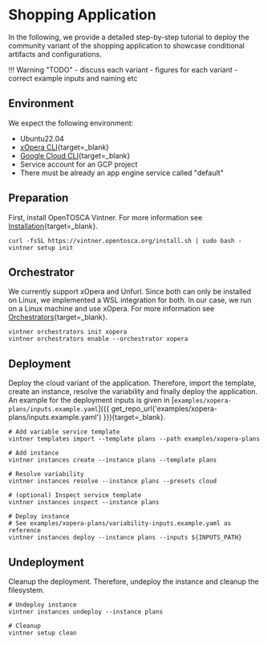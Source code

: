 # Shopping Application

In the following, we provide a detailed step-by-step tutorial to deploy the community variant of the shopping application to showcase conditional artifacts and configurations.

!!! Warning "TODO"
    - discuss each variant
    - figures for each variant
    - correct example inputs and naming etc

## Environment

We expect the following environment: 

- Ubuntu22.04
- [xOpera CLI](https://github.com/xlab-si/xopera-opera){target=_blank}
- [Google Cloud CLI](https://cloud.google.com/sdk/gcloud){target=_blank}
- Service account for an GCP project
- There must be already an app engine service called "default"

## Preparation

First, install OpenTOSCA Vintner.
For more information see [Installation](../../installation.md){target=_blank}.

```shell linenums="1"
curl -fsSL https://vintner.opentosca.org/install.sh | sudo bash -
vintner setup init
```

## Orchestrator

We currently support xOpera and Unfurl.
Since both can only be installed on Linux, we implemented a WSL integration for both.
In our case, we run on a Linux machine and use xOpera.
For more information see [Orchestrators](../../orchestrators.md){target=_blank}.

```shell linenums="1"
vintner orchestrators init xopera
vintner orchestrators enable --orchestrator xopera
```

## Deployment

Deploy the cloud variant of the application.
Therefore, import the template, create an instance, resolve the variability and finally deploy the application.
An example for the deployment inputs is given in [`examples/xopera-plans/inputs.example.yaml`]({{ get_repo_url('examples/xopera-plans/inputs.example.yaml') }}){target=_blank}.

```shell linenums="1"
# Add variable service template
vintner templates import --template plans --path examples/xopera-plans

# Add instance
vintner instances create --instance plans --template plans

# Resolve variability
vintner instances resolve --instance plans --presets cloud

# (optional) Inspect service template
vintner instances inspect --instance plans

# Deploy instance
# See examples/xopera-plans/variability-inputs.example.yaml as reference
vintner instances deploy --instance plans --inputs ${INPUTS_PATH}
```

## Undeployment

Cleanup the deployment.
Therefore, undeploy the instance and cleanup the filesystem.

```shell linenums="1"
# Undeploy instance
vintner instances undeploy --instance plans

# Cleanup
vintner setup clean
```
